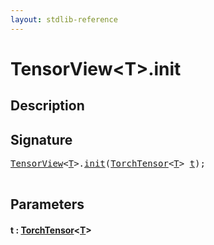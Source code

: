 ```yaml
---
layout: stdlib-reference
---
```


# TensorView\<T\>\.init

## Description





## Signature 

<pre>
<a href="../types/tensorview-06/index.html" class="code_type">TensorView</a>&lt;<a href="../types/tensorview-06/index.html#typeparam-T" class="code_type">T</a>&gt;.<a href="init.html">init</a>(<a href="../types/torchtensor-05/index.html" class="code_type">TorchTensor</a>&lt;<a href="../types/tensorview-06/index.html#typeparam-T" class="code_type">T</a>&gt; <a href="init.html#decl-t" class="code_param">t</a>);

</pre>

## Parameters

####  <a id="decl-t"></a>t  : [TorchTensor](../types/torchtensor-05/index.html)\<[T](../types/torchtensor-05/index.html#typeparam-T)\>

